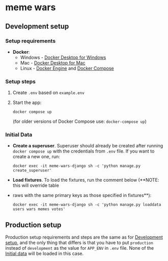 # meme wars


## Development setup

### Setup requirements

- **Docker**:
    - Windows - [Docker Desktop for Windows](https://docs.docker.com/docker-for-windows/install/)
    - Mac - [Docker Desktop for Mac](https://docs.docker.com/docker-for-mac/install/)
    - Linux - [Docker Engine](https://docs.docker.com/engine/install/#server)
      and [Docker Compose](https://docs.docker.com/compose/install/)

### Setup steps

1. Create `.env` based on `example.env`
2. Start the app:

   `docker compose up`

   (for older versions of Docker Compose use: `docker-compose up`)

### Initial Data

- **Create a superuser**. Superuser should already be created after running `docker compose up`
  with the credentials from `.env` file. If you want to create a new one, run:

  `docker exec -it meme-wars-django sh -c 'python manage.py create_superuser'`


- **Load fixtures**. To load the fixtures, run the comment below (**NOTE: this will override table 
- raws with the same primary keys as those specified in fixtures**):

  `docker exec -it meme-wars-django sh -c 'python manage.py loaddata users wars memes votes'`


## Production setup

Production setup requirements and steps are the same as for [Development setup](#development-setup), 
and the only thing that differs is that you have to put `production` instead of `development` as the 
value for `APP_ENV` in `.env` file. None of the [Initial data](#initial-data) will be loaded
in this case.

